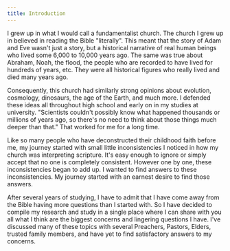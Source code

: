 ```yaml
---
title: Introduction
---
```


<RedTitleBar
  title="Introduction"
/>

I grew up in what I would call a fundamentalist church. The church I grew up in believed in reading the Bible "literally". This meant that the story of Adam and Eve wasn't just a story, but a historical narrative of real human beings who lived some 6,000 to 10,000 years ago. The same was true about Abraham, Noah, the flood, the people who are recorded to have lived for hundreds of years, etc. They were all historical figures who really lived and died many years ago. 

Consequently, this church had similarly strong opinions about evolution, cosmology, dinosaurs, the age of the Earth, and much more. I defended these ideas all throughout high school and early on in my studies at university. "Scientists couldn't possibly know what happened thousands or millions of years ago, so there's no need to think about those things much deeper than that." That worked for me for a long time.

Like so many people who have deconstructed their childhood faith before me, my journey started with small little inconsistencies I noticed in how my church was interpreting scripture. It's easy enough to ignore or simply accept that no one is completely consistent. However one by one, these inconsistencies began to add up. I wanted to find answers to these inconsistencies. My journey started with an earnest desire to find those answers.

After several years of studying, I have to admit that I have come away from the Bible having more questions than I started with. So I have decided to compile my research and study in a single place where I can share with you all what I think are the biggest concerns and lingering questions I have. I've discussed many of these topics with several Preachers, Pastors, Elders, trusted family members, and have yet to find satisfactory answers to my concerns.
